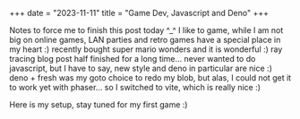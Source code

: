 +++
date = "2023-11-11"
title = "Game Dev, Javascript and Deno"
+++

Notes to force me to finish this post today ^_^
I like to game, while I am not big on online games, LAN parties and retro games have a special place in my heart :) recently bought super mario wonders and it is wonderful :)
ray tracing blog post half finished for a long time...
never wanted to do javascript, but I have to say, new style and deno in particular are nice :)
deno + fresh was my goto choice to redo my blob, but alas, I could not get it to work yet with phaser...
so I switched to vite, which is really nice :)

Here is my setup, stay tuned for my first game :)
<head>
<meta charset="utf-8" />

<script src="./js/phaser.min.js"></script> 
<script src="./js/load.js"></script>
<script src="./js/menu.js"></script>
<script src="./js/play.js"></script>
<script src="./js/game.js"></script>
</head>
<body>
<div id="game"></div>
</body>
